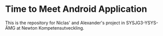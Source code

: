 # Time to Meet Android Application

This is the repository for Niclas' and Alexander's project in SYSJG3-YSYS-ÄMG at Newton Kompetensutveckling.
